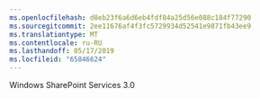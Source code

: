 ```yaml
---
ms.openlocfilehash: d8eb23f6a6d6eb4fdf84a25d56e088c184f77290
ms.sourcegitcommit: 2ee11676af4f3fc5729934d52541e9871fb43ee9
ms.translationtype: MT
ms.contentlocale: ru-RU
ms.lasthandoff: 05/17/2019
ms.locfileid: "65846624"
---
```

 Windows SharePoint Services 3.0 